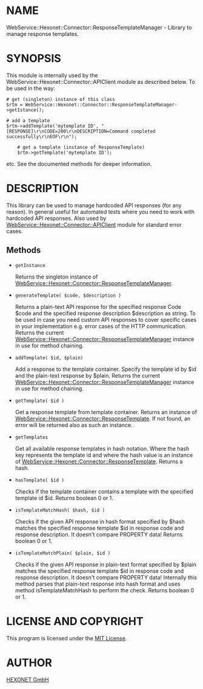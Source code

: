 # NAME

WebService::Hexonet::Connector::ResponseTemplateManager - Library to manage response templates.

# SYNOPSIS

This module is internally used by the WebService::Hexonet::Connector::APIClient module as described below.
To be used in the way:

    # get (singleton) instance of this class
    $rtm = WebService::Hexonet::Connector::ResponseTemplateManager->getIstance();

    # add a template
    $rtm->addTemplate('mytemplate ID', "[RESPONSE]\r\nCODE=200\r\nDESCRIPTION=Command completed successfully\r\nEOF\r\n");

        # get a template (instance of ResponseTemplate)
        $rtm->getTemplate('mytemplate ID');

etc. See the documented methods for deeper information.

# DESCRIPTION

This library can be used to manage hardcoded API responses (for any reason).
In general useful for automated tests where you need to work with hardcoded API responses.
Also used by [WebService::Hexonet::Connector::APIClient](https://metacpan.org/pod/WebService%3A%3AHexonet%3A%3AConnector%3A%3AAPIClient) module for standard error cases.

## Methods

- `getInstance`

    Returns the singleton instance of [WebService::Hexonet::Connector::ResponseTemplateManager](https://metacpan.org/pod/WebService%3A%3AHexonet%3A%3AConnector%3A%3AResponseTemplateManager).

- `generateTemplate( $code, $description )`

    Returns a plain-text API response for the specified response Code $code
    and the specified response description $description as string.
    To be used in case you need custom API responses to cover specific cases
    in your implementation e.g. error cases of the HTTP communication.
    Returns the current [WebService::Hexonet::Connector::ResponseTemplateManager](https://metacpan.org/pod/WebService%3A%3AHexonet%3A%3AConnector%3A%3AResponseTemplateManager) instance in use for method chaining.

- `addTemplate( $id, $plain)`

    Add a response to the template container.
    Specify the template id by $id and the plain-text response by $plain.
    Returns the current [WebService::Hexonet::Connector::ResponseTemplateManager](https://metacpan.org/pod/WebService%3A%3AHexonet%3A%3AConnector%3A%3AResponseTemplateManager) instance in use for method chaining.

- `getTemplate( $id )`

    Get a response template from template container.
    Returns an instance of [WebService::Hexonet::Connector::ResponseTemplate](https://metacpan.org/pod/WebService%3A%3AHexonet%3A%3AConnector%3A%3AResponseTemplate).
    If not found, an error will be returned also as such an instance.

- `getTemplates`

    Get all available response templates in hash notation.
    Where the hash key represents the template id and where the hash value is an
    instance of [WebService::Hexonet::Connector::ResponseTemplate](https://metacpan.org/pod/WebService%3A%3AHexonet%3A%3AConnector%3A%3AResponseTemplate).
    Returns a hash.

- `hasTemplate( $id )`

    Checks if the template container contains a template with the specified template id $id.
    Returns boolean 0 or 1.

- `isTemplateMatchHash( $hash, $id )`

    Checks if the given API response in hash format specified by $hash matches the specified
    response template $id in response code and response description.
    It doesn't compare PROPERTY data!
    Returns boolean 0 or 1.

- `isTemplateMatchPlain( $plain, $id )`

    Checks if the given API response in plain-text format specified by $plain matches the specified
    response template $id in response code and response description.
    It doesn't compare PROPERTY data!
    Internally this method parses that plain-text response into hash format and uses method
    isTemplateMatchHash to perform the check.
    Returns boolean 0 or 1.

# LICENSE AND COPYRIGHT

This program is licensed under the [MIT License](https://raw.githubusercontent.com/hexonet/perl-sdk/master/LICENSE).

# AUTHOR

[HEXONET GmbH](https://www.hexonet.net)
